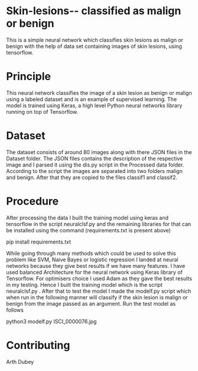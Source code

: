 # Skin-lesions-- classified as malign or benign
This is a simple neural network which classifies skin lesions as malign or benign with the help of data set containing images of skin lesions, using tensorflow. 

# Principle 
This neural network classifies the image of a skin lesion as benign or malign using a labeled dataset and is an example of supervised learning. The model is trained using Keras, a high level Python neural networks library running on top of Tensorflow. 

# Dataset
The dataset consists of around 80 images along with there JSON files in the Dataset folder. The JSON files contains the description of the respective image and I parsed it using the dis.py script in the Processed data folder. According to the script the images are separated into two folders malign and benign. After that they are copied to the files classif1 and classif2. 

# Procedure
After processing the data I built the training model using keras and tensorflow in the script neuralclsf.py and the remaining libraries for that can be installed using the command (requirements.txt is present above)

pip install requirements.txt

While going through many methods which could be used to solve this problem like SVM, Naive Bayes or logistic regression I landed at neural networks because they give best results if we have many features. I have used balanced Architecture for the neural network using Keras library of Tensorflow. For optimisers choice I used Adam as they gave the best results in my testing. Hence I built the training model which is the script neuralclsf.py .
After that to test the model I made the modelf.py script which when run in the following manner will classify if the skin lesion is malign or benign from the image passed as an argument. Run the test model as follows

python3 modelf.py ISCI_0000076.jpg                              

# Contributing
Arth Dubey 
